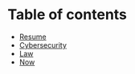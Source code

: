 # Table of contents

* [Resume](README.md)
* [Cybersecurity](cybersecurity.md)
* [Law](law.md)
* [Now](now.md)
